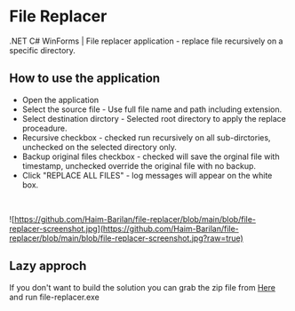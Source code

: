 # File Replacer
.NET C# WinForms | File replacer application - replace file recursively on a specific directory. 

## How to use the application
- Open the application
- Select the source file - Use full file name and path including extension.
- Select destination dirctory - Selected root directory to apply the replace proceadure.
- Recursive checkbox - checked run recursively on all sub-dirctories, unchecked on the selected directory only.
- Backup original files checkbox - checked will save the orginal file with timestamp, unchecked override the original file with no backup.
- Click "REPLACE ALL FILES" - log messages will appear on the white box.


<br/>

![https://github.com/Haim-Barilan/file-replacer/blob/main/blob/file-replacer-screenshot.jpg](https://github.com/Haim-Barilan/file-replacer/blob/main/blob/file-replacer-screenshot.jpg?raw=true)


## Lazy approch
If you don't want to build the solution you can grab the zip file from [Here](https://github.com/Haim-Barilan/file-replacer/blob/main/blob/file-replacer.zip) and run file-replacer.exe
